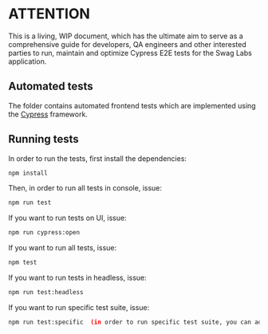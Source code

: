 # ATTENTION

This is a living, WIP document, which has the ultimate aim to serve as a comprehensive guide for developers, QA engineers and other interested parties
to run, maintain and optimize Cypress E2E tests for the Swag Labs application.

## Automated tests

The folder contains automated frontend tests which are implemented using the [Cypress] framework.


## Running tests

In order to run the tests, first install the dependencies: 

```bash
npm install
```

Then, in order to run all tests in console, issue:

```bash
npm run test
```

If you want to run tests on UI, issue:

```bash
npm run cypress:open
```

If you want to run all tests, issue:

```bash
npm test
```

If you want to run tests in headless, issue:

```bash
npm run test:headless
```

If you want to run specific test suite, issue:

```bash
npm run test:specific  (in order to run specific test suite, you can add path to file in a test script in a package.json)
```



[Cypress]:                              https://www.cypress.io/